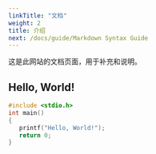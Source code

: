 ```yaml
---
linkTitle: "文档"
weight: 2
title: 介绍
next: /docs/guide/Markdown Syntax Guide
---
```


这是此网站的文档页面，用于补充和说明。
## Hello, World!

```c {filename="helloworld.c"}
#include <stdio.h>
int main()
{
   printf("Hello, World!");
   return 0;
}
```
